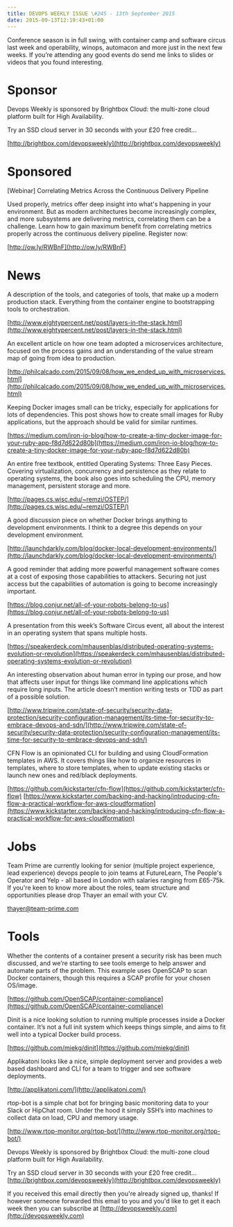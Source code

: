```yaml
---
title: DEVOPS WEEKLY ISSUE \#245 - 13th September 2015 
date: 2015-09-13T12:19:43+01:00
---
```


Conference season is in full swing, with container camp and software circus last week and operability, winops, automacon and more just in the next few weeks. If you’re attending any good events do send me links to slides or videos that you found interesting.


Sponsor
======

Devops Weekly is sponsored by Brightbox Cloud: the multi-zone cloud platform built for High Availability.

Try an SSD cloud server in 30 seconds with your £20 free credit…

[http://brightbox.com/devopsweekly](http://brightbox.com/devopsweekly)


Sponsored
========

[Webinar] Correlating Metrics Across the Continuous Delivery Pipeline

Used properly, metrics offer deep insight into what's happening in your environment. But as modern architectures become increasingly complex, and more subsystems are delivering metrics, correlating them can be a challenge. Learn how to gain maximum benefit from correlating metrics properly across the continuous delivery pipeline. Register now:

[http://ow.ly/RWBnF](http://ow.ly/RWBnF)


News
====


A description of the tools, and categories of tools, that make up a modern production stack. Everything from the container engine to bootstrapping tools to orchestration.

[http://www.eightypercent.net/post/layers-in-the-stack.html](http://www.eightypercent.net/post/layers-in-the-stack.html)


An excellent article on how one team adopted a microservices architecture, focused on the process gains and an understanding of the value stream map of going from idea to production.

[http://philcalcado.com/2015/09/08/how_we_ended_up_with_microservices.html](http://philcalcado.com/2015/09/08/how_we_ended_up_with_microservices.html)


Keeping Docker images small can be tricky, especially for applications for lots of dependencies. This post shows how to create small images for Ruby applications, but the approach should be valid for similar runtimes.

[https://medium.com/iron-io-blog/how-to-create-a-tiny-docker-image-for-your-ruby-app-f8d7d622d80b](https://medium.com/iron-io-blog/how-to-create-a-tiny-docker-image-for-your-ruby-app-f8d7d622d80b)


An entire free textbook, entitled Operating Systems: Three Easy Pieces. Covering virtualization, concurrency and persistence as they relate to operating systems, the book also goes into scheduling the CPU, memory management, persistent storage and more.

[http://pages.cs.wisc.edu/~remzi/OSTEP/](http://pages.cs.wisc.edu/~remzi/OSTEP/)


A good discussion piece on whether Docker brings anything to development environments. I think to a degree this depends on your development environment.

[http://launchdarkly.com/blog/docker-local-development-environments/](http://launchdarkly.com/blog/docker-local-development-environments/)


A good reminder that adding more powerful management software comes at a cost of exposing those capabilities to attackers. Securing not just access but the capabilities of automation is going to become increasingly important.

[https://blog.conjur.net/all-of-your-robots-belong-to-us](https://blog.conjur.net/all-of-your-robots-belong-to-us)


A presentation from this week’s Software Circus event, all about the interest in an operating system that spans multiple hosts.

[https://speakerdeck.com/mhausenblas/distributed-operating-systems-evolution-or-revolution](https://speakerdeck.com/mhausenblas/distributed-operating-systems-evolution-or-revolution)


An interesting observation about human error in typing our prose, and how that affects user input for things like command line applications which require long inputs. The article doesn’t mention writing tests or TDD as part of a possible solution.

[http://www.tripwire.com/state-of-security/security-data-protection/security-configuration-management/its-time-for-security-to-embrace-devops-and-sdn/](http://www.tripwire.com/state-of-security/security-data-protection/security-configuration-management/its-time-for-security-to-embrace-devops-and-sdn/)


CFN Flow is an opinionated CLI for building and using CloudFormation templates in AWS. It covers things like how to organize resources in templates, where to store templates, when to update existing stacks or launch new ones and red/black deployments.

[https://github.com/kickstarter/cfn-flow](https://github.com/kickstarter/cfn-flow)
[https://www.kickstarter.com/backing-and-hacking/introducing-cfn-flow-a-practical-workflow-for-aws-cloudformation](https://www.kickstarter.com/backing-and-hacking/introducing-cfn-flow-a-practical-workflow-for-aws-cloudformation)


Jobs
====

Team Prime are currently looking for senior (multiple project experience, lead experience) devops people to join teams at FutureLearn, The People's Operator and Yelp - all based in London with salaries ranging from £65-75k. If you're keen to know more about the roles, team structure and opportunities please drop Thayer an email with your CV.

thayer@team-prime.com


Tools
=====

Whether the contents of a container present a security risk has been much discussed, and we’re starting to see tools emerge to help answer and automate parts of the problem. This example uses OpenSCAP to scan Docker containers, though this requires a SCAP profile for your chosen OS/image.

[https://github.com/OpenSCAP/container-compliance](https://github.com/OpenSCAP/container-compliance)


Dinit is a nice looking solution to running multiple processes inside a Docker container. It’s not a full init system which keeps things simple, and aims to fit well into a typical Docker build process.

[https://github.com/miekg/dinit](https://github.com/miekg/dinit)


Applikatoni looks like a nice, simple deployment server and provides a web based dashboard and CLI for a team to trigger and see software deployments.

[http://applikatoni.com/](http://applikatoni.com/)


rtop-bot is a simple chat bot for bringing basic monitoring data to your Slack or HipChat room. Under the hood it simply SSH’s into machines to collect data on load, CPU and memory usage.

[http://www.rtop-monitor.org/rtop-bot/](http://www.rtop-monitor.org/rtop-bot/)



Devops Weekly is sponsored by Brightbox Cloud: the multi-zone cloud platform built for High Availability.

Try an SSD cloud server in 30 seconds with your £20 free credit…
[http://brightbox.com/devopsweekly](http://brightbox.com/devopsweekly)


If you received this email directly then you're already signed up, thanks! If however someone forwarded this email to you and you'd like to get it each week then you can subscribe at [http://devopsweekly.com](http://devopsweekly.com)

